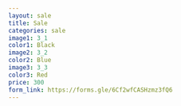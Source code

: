 ```yaml
---
layout: sale
title: Sale
categories: sale
image1: 3_1
color1: Black
image2: 3_2
color2: Blue
image3: 3_3
color3: Red
price: 300 
form_link: https://forms.gle/6Cf2wfCASHzmz3fQ6
---
```

